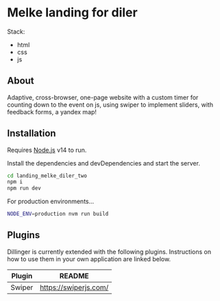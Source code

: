 # Melke landing for diler

Stack:

- html
- css
- js

## About

Adaptive, cross-browser, one-page website with a custom timer for counting down to the event on js, using swiper to implement sliders, with feedback forms, a yandex map!

## Installation

Requires [Node.js](https://nodejs.org/) v14 to run.

Install the dependencies and devDependencies and start the server.

```sh
cd landing_melke_diler_two
npm i
npm run dev
```

For production environments...

```sh
NODE_ENV=production nvm run build
```

## Plugins

Dillinger is currently extended with the following plugins.
Instructions on how to use them in your own application are linked below.

| Plugin | README |
| ------ | ------ |
| Swiper | <https://swiperjs.com/> |
